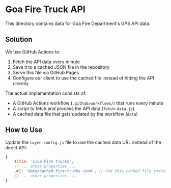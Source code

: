 # Goa Fire Truck API

This directory contains data for Goa Fire Department's GPS API data. 

## Solution

We use GitHub Actions to:
1. Fetch the API data every minute
2. Save it to a cached JSON file in the repository
3. Serve this file via GitHub Pages
4. Configure our client to use the cached file instead of hitting the API directly

The actual implementation consists of:
- A GitHub Actions workflow (`.github/workflows/`) that runs every minute
- A script to fetch and process the API data (`fetch-data.js`)
- A cached data file that gets updated by the workflow (`data`)

## How to Use

Update the `layer-config.js` file to use the cached data URL instead of the direct API:

```js
{
    title: 'Live Fire Trucks',
    // ... other properties ...
    url: 'data/cached-fire-trucks.json', // Use this cached file instead of the API
    // ... other properties ...
}
``` 
